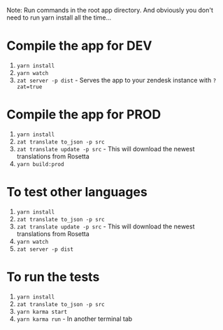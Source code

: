 Note: Run commands in the root app directory. And obviously you don't need to run yarn install all the time...

Compile the app for DEV
===============
1) `yarn install`
3) `yarn watch`
4) `zat server -p dist` - Serves the app to your zendesk instance with `?zat=true`

Compile the app for PROD
===============
1) `yarn install`
2) `zat translate to_json -p src`
3) `zat translate update -p src` - This will download the newest translations from Rosetta
4) `yarn build:prod`

To test other languages
===============
1) `yarn install`
2) `zat translate to_json -p src`
3) `zat translate update -p src` - This will download the newest translations from Rosetta
4) `yarn watch`
5) `zat server -p dist`

To run the tests
===============
1) `yarn install`
2) `zat translate to_json -p src`
3) `yarn karma start`
4) `yarn karma run` - In another terminal tab
